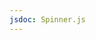 ```yaml
---
jsdoc: Spinner.js
---
```


<script>
  import { Demo } from '$lib/components';
</script>

<Demo name='Spinner' />
